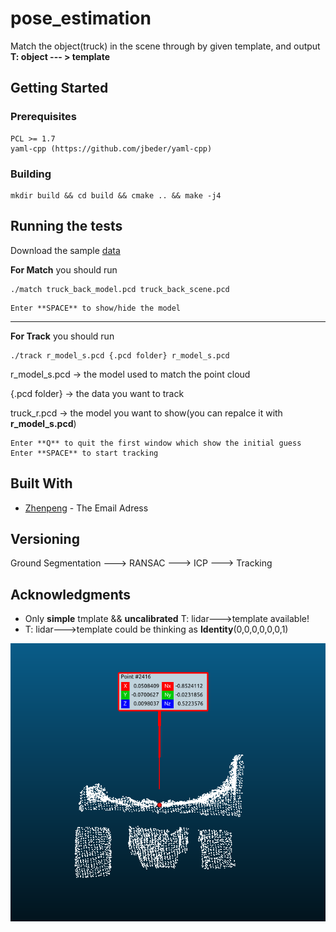 # pose_estimation

Match the object(truck) in the scene through by given template, and output **T: object --- > template**

## Getting Started

### Prerequisites

```
PCL >= 1.7
yaml-cpp (https://github.com/jbeder/yaml-cpp)
```

### Building

```
mkdir build && cd build && cmake .. && make -j4
```


## Running the tests


Download the sample [data](https://ecloud.baidu.com?t=377036bef52c1a8d855f6bc5129c832f)


**For Match** you should run
```
./match truck_back_model.pcd truck_back_scene.pcd
```
```
Enter **SPACE** to show/hide the model
```

---

**For Track** you should run

```
./track r_model_s.pcd {.pcd folder} r_model_s.pcd
```

r_model_s.pcd -> the model used to match the point cloud

{.pcd folder} -> the data you want to track

truck_r.pcd   -> the model you want to show(you can repalce it with **r_model_s.pcd**)

```
Enter **Q** to quit the first window which show the initial guess
Enter **SPACE** to start tracking
```



## Built With

* [Zhenpeng](v_zhenpeng@baidu.com) - The Email Adress

## Versioning
Ground Segmentation ---> RANSAC ---> ICP ---> Tracking

## Acknowledgments

* Only **simple** tmplate && **uncalibrated** T: lidar--->template available!
* T: lidar--->template could be thinking as **Identity**(0,0,0,0,0,0,1)
  
![tf](./img/center.png)






